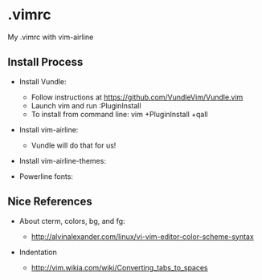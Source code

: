 # .vimrc
My .vimrc with vim-airline


## Install Process

 * Install Vundle:
   
   - Follow instructions at https://github.com/VundleVim/Vundle.vim
   - Launch vim and run :PluginInstall
   - To install from command line: vim +PluginInstall +qall
   
 * Install vim-airline:
   
   - Vundle will do that for us!
 
 * Install vim-airline-themes:
 
 * Powerline fonts:
 
## Nice References
 
 * About cterm, colors, bg, and fg:
 
   - http://alvinalexander.com/linux/vi-vim-editor-color-scheme-syntax
 
 * Indentation
   - http://vim.wikia.com/wiki/Converting_tabs_to_spaces
